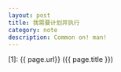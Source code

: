 ```yaml
---
layout: post
title: 我需要计划并执行
category: note
description: Common on! man!
---
```




[Linxi]:    http://lin-xi.github.com  "Linxi"
[1]:    {{ page.url}}  ({{ page.title }})
